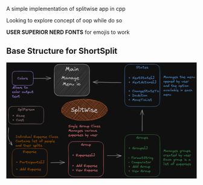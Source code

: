 A simple implementation of splitwise app in cpp

Looking to explore concept of oop while do so

**USER SUPERIOR NERD FONTS** for emojis to work

## Base Structure for ShortSplit

![SplitWise](./SplitWise.png)
